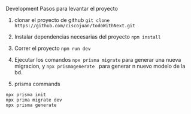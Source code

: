 Development
Pasos para levantar el proyecto

1. clonar el proyecto de github `git clone https://github.com/ciscojuan/todoWithNext.git`

2. Instalar dependencias necesarias del proyecto ``` npm install ```

3. Correr el proyecto ``` npm run dev ```

4. Ejecutar los comandos ``` npx prisma migrate ``` para generar una nueva migracion, y ``` npx prismagenerate  ``` para generar n nuevo modelo de la bd.

4. prisma commands

```
npx prisma init
npx prima migrate dev
npx prisma generate
```
